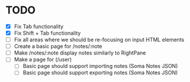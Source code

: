 # TODO

- [x] Fix Tab functionality
- [x] Fix Shift + Tab functionality
- [ ] Fix all areas where we should be re-focusing on input HTML elements
- [ ] Create a basic page for /notes/:note
- [ ] Make /notes/:note display notes similarly to RightPane
- [ ] Make a page for (/user)
  - [ ] Basic page should support importing notes (Soma Notes JSON)
  - [ ] Basic page should support exporting notes (Soma Notes JSON)
